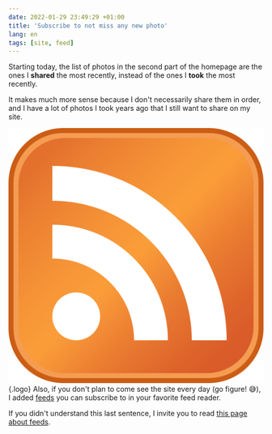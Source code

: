 ```yaml
---
date: 2022-01-29 23:49:29 +01:00
title: 'Subscribe to not miss any new photo'
lang: en
tags: [site, feed]
---
```


Starting today, the list of photos in the second part of the homepage are the ones I **shared** the most recently, instead of the ones I **took** the most recently.

It makes much more sense because I don't necessarily share them in order, and I have a lot of photos I took years ago that I still want to share on my site.

![RSS logo](feed.png){.logo}
Also, if you don't plan to come see the site every day (go figure! 😅), I added [feeds](/feeds/) you can subscribe to in your favorite feed reader.

If you didn't understand this last sentence, I invite you to read [this page about feeds](https://aboutfeeds.com/).
